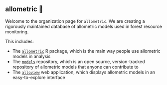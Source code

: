 ## allometric 🌲

Welcome to the organization page for `allometric`. We are creating a rigorously maintained database of allometric models used in forest resource monitoring.

This includes:

- The [`allometric`](https://github.com/allometric/allometric) R package, which is the main way people use allometric models in analysis
- The [`models`](https://github.com/allometric/models) repository, which is an open source, version-tracked repository of allometric models that anyone can contribute to
- The [`alloview`](https://github.com/allometric/alloview) web application, which displays allometric models in an easy-to-explore interface
